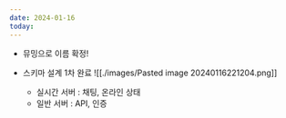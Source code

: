 ```yaml
---
date: 2024-01-16
today:
---
```


- 뮤밍으로 이름 확정!
- 스키마 설계 1차 완료
  ![[./images/Pasted image 20240116221204.png]]

  - 실시간 서버 : 채팅, 온라인 상태
  - 일반 서버 : API, 인증
